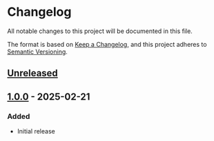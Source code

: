 # Changelog

All notable changes to this project will be documented in this file.

The format is based on [Keep a Changelog](https://keepachangelog.com/en/1.0.0/),
and this project adheres to [Semantic Versioning](https://semver.org/spec/v2.0.0.html).

## [Unreleased]

## [1.0.0] - 2025-02-21

### Added

- Initial release


[Unreleased]: https://github.com/Singl-Daemon/Hitokoto/compare/v1.0.0...HEAD
[1.0.0]: https://github.com/Singl-Daemon/Hitokoto/releases/tag/v1.0.0

